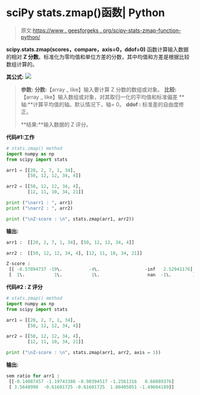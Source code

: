 # sciPy stats.zmap()函数| Python

> 原文:[https://www . geesforgeks . org/scipy-stats-zmap-function-python/](https://www.geeksforgeeks.org/scipy-stats-zmap-function-python/)

**scipy.stats.zmap(scores，compare，axis=0，ddof=0)** 函数计算输入数据的相对 **Z 分数**。标准化为零均值和单位方差的分数，其中均值和方差是根据比较数组计算的。

**其公式:**
![](img/24720b169e1be0c14d7f8900f3035ebb.png)

> **参数:**
> **分数:**【array _ like】输入要计算 Z 分数的数组或对象。
> **比较:**【array _ like】输入数组或对象，对其取归一化的平均值和标准偏差
> **轴:**计算平均值的轴。默认情况下，轴= 0。
> **ddof :** 标准差的自由度修正。
> 
> **结果:**输入数据的 Z 评分。

**代码#1:工作**

```py
# stats.zmap() method   
import numpy as np
from scipy import stats

arr1 = [[20, 2, 7, 1, 34],
        [50, 12, 12, 34, 4]]

arr2 = [[50, 12, 12, 34, 4], 
        [12, 11, 10, 34, 21]]

print ("\narr1 : ", arr1)
print ("\narr2 : ", arr2)

print ("\nZ-score : \n", stats.zmap(arr1, arr2))
```

**输出:**

```py
arr1 :  [[20, 2, 7, 1, 34], [50, 12, 12, 34, 4]]

arr2 :  [[50, 12, 12, 34, 4], [12, 11, 10, 34, 21]]

Z-score : 
 [[ -0.57894737 -19\.          -4\.                 -inf   2.52941176]
 [  1\.           1\.           1\.                  nan  -1\.        ]]

```

**代码#2 : Z 评分**

```py
# stats.zmap() method   
import numpy as np
from scipy import stats

arr1 = [[20, 2, 7, 1, 34],
        [50, 12, 12, 34, 4]]

arr2 = [[50, 12, 12, 34, 4], 
        [12, 11, 10, 34, 21]]

print ("\nZ-score : \n", stats.zmap(arr1, arr2, axis = 1))
```

**输出:**

```py
sem ratio for arr1 : 
 [[-0.14087457 -1.19743386 -0.90394517 -1.2561316   0.68089376]
 [ 3.5640998  -0.61601725 -0.61601725  1.80405051 -1.49604189]]

```